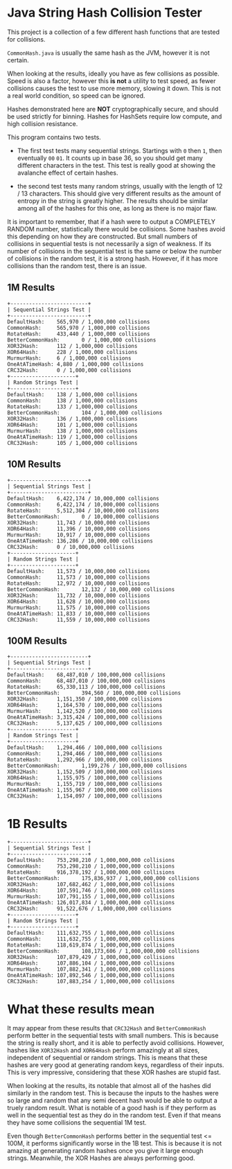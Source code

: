 
# Java String Hash Collision Tester

This project is a collection of a few different hash functions that are tested for collisions.

`CommonHash.java` is usually the same hash as the JVM, however it is not certain.

When looking at the results, ideally you have as few collisions as possible. Speed is also a factor, however this **is not** a utility to test speed, as fewer collisions causes the test to use more memory, slowing it down. This is not a real world condition, so speed can be ignored.

Hashes demonstrated here are **NOT** cryptographically secure, and should be used strictly for binning. Hashes for HashSets require low compute, and high collision resistance.


This program contains two tests. 

- The first test tests many sequential strings. Startings with `0` then `1`, then eventually `00` `01`. It counts up in base 36, so you should get many different characters in the test. This test is really good at showing the avalanche effect of certain hashes.

- the second test tests many random strings, usually with the length of 12 / 13 characters. This should give very different results as the amount of entropy in the string is greatly higher. The results should be similar among all of the hashes for this one, as long as there is no major flaw.

It is important to remember, that if a hash were to output a COMPLETELY RANDOM number, statistically there would be collisions. Some hashes avoid this depending on how they are constructed. But small numbers of collisions in sequential tests is not necessarily a sign of weakness. If its number of collisions in the sequential test is the same or below the number of collisions in the random test, it is a strong hash. However, if it has more collisions than the random test, there is an issue.

## 1M Results

```
+-------------------------+
| Sequential Strings Test |
+-------------------------+
DefaultHash:    565,970 / 1,000,000 collisions
CommonHash:     565,970 / 1,000,000 collisions
RotateHash:     433,440 / 1,000,000 collisions
BetterCommonHash:       0 / 1,000,000 collisions
XOR32Hash:      112 / 1,000,000 collisions
XOR64Hash:      228 / 1,000,000 collisions
MurmurHash:     6 / 1,000,000 collisions
OneAtATimeHash: 4,880 / 1,000,000 collisions
CRC32Hash:      0 / 1,000,000 collisions
+---------------------+
| Random Strings Test |
+---------------------+
DefaultHash:    138 / 1,000,000 collisions
CommonHash:     138 / 1,000,000 collisions
RotateHash:     133 / 1,000,000 collisions
BetterCommonHash:       104 / 1,000,000 collisions
XOR32Hash:      136 / 1,000,000 collisions
XOR64Hash:      101 / 1,000,000 collisions
MurmurHash:     138 / 1,000,000 collisions
OneAtATimeHash: 119 / 1,000,000 collisions
CRC32Hash:      105 / 1,000,000 collisions
```

## 10M Results

```
+-------------------------+
| Sequential Strings Test |
+-------------------------+
DefaultHash:    6,422,174 / 10,000,000 collisions
CommonHash:     6,422,174 / 10,000,000 collisions
RotateHash:     5,512,304 / 10,000,000 collisions
BetterCommonHash:       0 / 10,000,000 collisions
XOR32Hash:      11,743 / 10,000,000 collisions
XOR64Hash:      11,396 / 10,000,000 collisions
MurmurHash:     10,917 / 10,000,000 collisions
OneAtATimeHash: 136,286 / 10,000,000 collisions
CRC32Hash:      0 / 10,000,000 collisions
+---------------------+
| Random Strings Test |
+---------------------+
DefaultHash:    11,573 / 10,000,000 collisions
CommonHash:     11,573 / 10,000,000 collisions
RotateHash:     12,972 / 10,000,000 collisions
BetterCommonHash:       12,132 / 10,000,000 collisions
XOR32Hash:      11,732 / 10,000,000 collisions
XOR64Hash:      11,628 / 10,000,000 collisions
MurmurHash:     11,575 / 10,000,000 collisions
OneAtATimeHash: 11,833 / 10,000,000 collisions
CRC32Hash:      11,559 / 10,000,000 collisions
```

## 100M Results 

```
+-------------------------+
| Sequential Strings Test |
+-------------------------+
DefaultHash:    68,487,010 / 100,000,000 collisions
CommonHash:     68,487,010 / 100,000,000 collisions
RotateHash:     65,330,113 / 100,000,000 collisions
BetterCommonHash:       394,560 / 100,000,000 collisions
XOR32Hash:      1,151,350 / 100,000,000 collisions
XOR64Hash:      1,164,570 / 100,000,000 collisions
MurmurHash:     1,142,520 / 100,000,000 collisions
OneAtATimeHash: 3,315,424 / 100,000,000 collisions
CRC32Hash:      5,137,625 / 100,000,000 collisions
+---------------------+
| Random Strings Test |
+---------------------+
DefaultHash:    1,294,466 / 100,000,000 collisions
CommonHash:     1,294,466 / 100,000,000 collisions
RotateHash:     1,292,966 / 100,000,000 collisions
BetterCommonHash:       1,199,276 / 100,000,000 collisions
XOR32Hash:      1,152,509 / 100,000,000 collisions
XOR64Hash:      1,155,975 / 100,000,000 collisions
MurmurHash:     1,155,719 / 100,000,000 collisions
OneAtATimeHash: 1,155,967 / 100,000,000 collisions
CRC32Hash:      1,154,097 / 100,000,000 collisions
```

# 1B Results

```
+-------------------------+
| Sequential Strings Test |
+-------------------------+
DefaultHash:    753,298,210 / 1,000,000,000 collisions
CommonHash:     753,298,210 / 1,000,000,000 collisions
RotateHash:     916,378,192 / 1,000,000,000 collisions
BetterCommonHash:       175,836,937 / 1,000,000,000 collisions
XOR32Hash:      107,682,462 / 1,000,000,000 collisions
XOR64Hash:      107,591,746 / 1,000,000,000 collisions
MurmurHash:     107,791,155 / 1,000,000,000 collisions
OneAtATimeHash: 126,017,834 / 1,000,000,000 collisions
CRC32Hash:      91,522,676 / 1,000,000,000 collisions
+---------------------+
| Random Strings Test |
+---------------------+
DefaultHash:    111,632,755 / 1,000,000,000 collisions
CommonHash:     111,632,755 / 1,000,000,000 collisions
RotateHash:     118,619,874 / 1,000,000,000 collisions
BetterCommonHash:       108,173,606 / 1,000,000,000 collisions
XOR32Hash:      107,879,429 / 1,000,000,000 collisions
XOR64Hash:      107,886,104 / 1,000,000,000 collisions
MurmurHash:     107,882,341 / 1,000,000,000 collisions
OneAtATimeHash: 107,892,546 / 1,000,000,000 collisions
CRC32Hash:      107,883,254 / 1,000,000,000 collisions
```

# What these results mean

It may appear from these results that `CRC32Hash` and `BetterCommonHash` perform better in the sequential tests with small numbers. This is because the string is really short, and it is able to perfectly avoid collisions. However, hashes like `XOR32Hash` and `XOR64Hash` perform amazingly at all sizes, independent of sequential or random strings. This is means that these hashes are very good at generating random keys, regardless of their inputs. This is very impressive, considering that these XOR hashes are stupid fast. 

When looking at the results, its notable that almost all of the hashes did similarly in the random test. This is because the inputs to the hashes were so large and random that any semi decent hash would be able to output a truely random result. What is notable of a good hash is if they perform as well in the sequential test as they do in the random test. Even if that means they have some collisions the sequential 1M test. 

Even though `BetterCommonHash` performs better in the sequential test <= 100M, it performs significantly worse in the 1B test. This is because it is not amazing at generating random hashes once you give it large enough strings. Meanwhile, the XOR Hashes are always performing good.